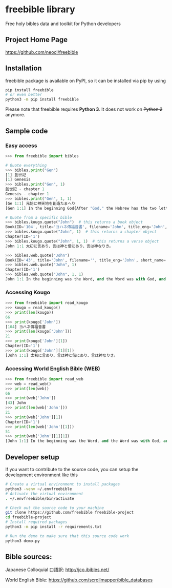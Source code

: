 # freebible library

Free holy bibles data and toolkit for Python developers

## Project Home Page

https://github.com/neocl/freebible

## Installation

freebible package is available on PyPI, so it can be installed via pip by using

```bash
pip install freebible
# or even better
python3 -m pip install freebible
```

Please note that freebible requires **Python 3**. It does not work on ~~Python 2~~ anymore. 

## Sample code

### Easy access

```python
>>> from freebible import bibles

# Quote everything
>>> bibles.print("Gen")
[1] 創世記
[1] Genesis
>>> bibles.print("Gen", 1)
創世記 - chapter 1
Genesis - chapter 1
>>> bibles.print("Gen", 1, 1)
[Ge 1:1] 元始に神天地を創造たまへり 
[Gen 1:1] In the beginning God{After "God," the Hebrew has the two letters "Aleph Tav" (the first and last letters of the Hebrew alphabet) as a grammatical marker.} created the heavens and the earth.

# Quote from a specific bible
>>> bibles.kougo.quote("John")  # this returns a book object
Book(ID='104', title='ヨハネ傳福音書', filename='John', title_eng='John', short_name='John')
>>> bibles.kougo.quote("John", 1)  # this returns a chapter object
Chapter(ID='1')
>>> bibles.kougo.quote("John", 1, 1)  # this returns a verse object
John 1:1 太初に言あり、言は神と偕にあり、言は神なりき。 

>>> bibles.web.quote("John")
Book(ID='43', title='John', filename='', title_eng='John', short_name='John')
>>> bibles.web.quote("John", 1)
Chapter(ID='1')
>>> bibles.web.quote("John", 1, 1)
John 1:1 In the beginning was the Word, and the Word was with God, and the Word was God.
```

### Accessing Kougo

```python
>>> from freebible import read_kougo
>>> kougo = read_kougo()
>>> print(len(kougo))
66
>>> print(kougo['John'])
[104] ヨハネ傳福音書
>>> print(len(kougo['John']))
21
>>> print(kougo['John'][1])
Chapter(ID='1')
>>> print(kougo['John'][1][1])
[John 1:1] 太初に言あり、言は神と偕にあり、言は神なりき。
```

### Accessing World English Bible (WEB)

```python
>>> from freebible import read_web
>>> web = read_web()
>>> print(len(web))
66
>>> print(web['John'])
[43] John
>>> print(len(web['John']))
21
>>> print(web['John'][1])
Chapter(ID='1')
>>> print(len(web['John'][1]))
51
>>> print(web['John'][1][1])
[John 1:1] In the beginning was the Word, and the Word was with God, and the Word was God.
```

## Developer setup

If you want to contribute to the source code, you can setup the development environment like this
```bash
# Create a virtual environment to install packages
python3 -venv ~/.envfreebible
# Activate the virtual environment
. ~/.envfreebible/bin/activate

# Check out the source code to your machine
git clone https://github.com/freebible freebible-project
cd freebible-project
# Install required packages
python3 -m pip install -r requirements.txt

# Run the demo to make sure that this source code work
python3 demo.py
```

## Bible sources:

Japanese Colloquial 口語訳: http://jco.ibibles.net/

World English Bible: https://github.com/scrollmapper/bible_databases
